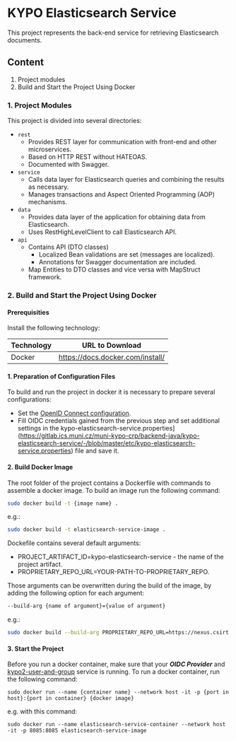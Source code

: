 # KYPO Elasticsearch Service
This project represents the back-end service for retrieving Elasticsearch documents.

## Content

1. Project modules
2. Build and Start the Project Using Docker

### 1. Project Modules
This project is divided into several directories:
* `rest`
  * Provides REST layer for communication with front-end and other microservices.
  * Based on HTTP REST without HATEOAS.
  * Documented with Swagger.
* `service`
    * Calls data layer for Elasticsearch queries and combining the results as necessary.
    * Manages transactions and Aspect Oriented Programming (AOP) mechanisms.
* `data`
  * Provides data layer of the application for obtaining data from Elasticsearch.
  * Uses RestHighLevelClient to call Elasticsearch API.
* `api`
  * Contains API (DTO classes) 
    * Localized Bean validations are set (messages are localized).
    * Annotations for Swagger documentation are included.
  * Map Entities to DTO classes and vice versa with MapStruct framework.

### 2. Build and Start the Project Using Docker

#### Prerequisities
Install the following technology:

Technology        | URL to Download
----------------- | ------------
Docker            | https://docs.docker.com/install/

#### 1. Preparation of Configuration Files
To build and run the project in docker it is necessary to prepare several configurations:
* Set the [OpenID Connect configuration](https://docs.crp.kypo.muni.cz/installation-guide/setting-up-oidc-provider/).
* Fill OIDC credentials gained from the previous step and set additional settings in the kypo-elasticsearch-service.properties](https://gitlab.ics.muni.cz/muni-kypo-crp/backend-java/kypo-elasticsearch-service/-/blob/master/etc/kypo-elasticsearch-service.properties) file and save it.

#### 2. Build Docker Image
The root folder of the project contains a Dockerfile with commands to assemble a docker image.  To build an image run the following command:
```bash
sudo docker build -t {image name} .
```

e.g.:
```bash
sudo docker build -t elasticsearch-service-image .
```

Dockefile contains several default arguments:
* PROJECT_ARTIFACT_ID=kypo-elasticsearch-service - the name of the project artifact.
* PROPRIETARY_REPO_URL=YOUR-PATH-TO-PROPRIETARY_REPO.

Those arguments can be overwritten during the build of the image, by adding the following option for each argument: 
```bash
--build-arg {name of argument}={value of argument} 
``` 

e.g.:
```bash
sudo docker build --build-arg PROPRIETARY_REPO_URL=https://nexus.csirt.muni.cz/repository/kypo-maven-group/ -t elasticsearch-service .
```

#### 3. Start the Project
Before you run a docker container, make sure that your ***OIDC Provider*** and [kypo2-user-and-group](https://gitlab.ics.muni.cz/muni-kypo-crp/backend-java/kypo2-user-and-group) service is running. To run a docker container, run the following command: 
```
sudo docker run --name {container name} --network host -it -p {port in host}:{port in container} {docker image}
```
e.g. with this command:
```
sudo docker run --name elasticsearch-service-container --network host -it -p 8085:8085 elasticsearch-service-image
```
